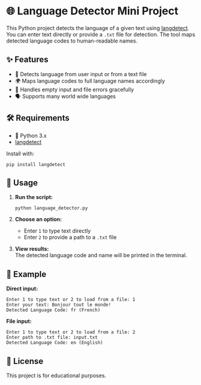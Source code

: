# 🌐 Language Detector Mini Project

This Python project detects the language of a given text using [langdetect](https://pypi.org/project/langdetect/).  
You can enter text directly or provide a `.txt` file for detection. The tool maps detected language codes to human-readable names.

## ✨ Features

- 📝 Detects language from user input or from a text file
- 🌍 Maps language codes to full language names accordingly
- 🚫 Handles empty input and file errors gracefully
- 🗣️ Supports many world wide languages

## 🛠 Requirements

- 🐍 Python 3.x
- [langdetect](https://pypi.org/project/langdetect/)

Install with:
```
pip install langdetect
```

## 🚀 Usage

1. **Run the script:**
   ```
   python language_detector.py
   ```

2. **Choose an option:**
   - Enter `1` to type text directly
   - Enter `2` to provide a path to a `.txt` file

3. **View results:**  
   The detected language code and name will be printed in the terminal.

## 📄 Example

**Direct input:**
```
Enter 1 to type text or 2 to load from a file: 1
Enter your text: Bonjour tout le monde!
Detected Language Code: fr (French)
```

**File input:**
```
Enter 1 to type text or 2 to load from a file: 2
Enter path to .txt file: input.txt
Detected Language Code: en (English)
```

## 📜 License

This project is for educational purposes.
